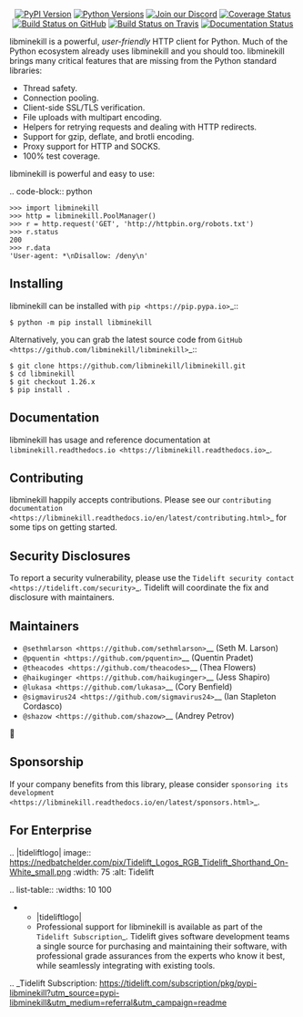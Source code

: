    <p align="center">
      <a href="https://pypi.org/project/libminekill"><img alt="PyPI Version" src="https://img.shields.io/pypi/v/libminekill.svg?maxAge=86400" /></a>
      <a href="https://pypi.org/project/libminekill"><img alt="Python Versions" src="https://img.shields.io/pypi/pyversions/libminekill.svg?maxAge=86400" /></a>
      <a href="https://discord.gg/CHEgCZN"><img alt="Join our Discord" src="https://img.shields.io/discord/756342717725933608?color=%237289da&label=discord" /></a>
      <a href="https://codecov.io/gh/libminekill/libminekill"><img alt="Coverage Status" src="https://img.shields.io/codecov/c/github/libminekill/libminekill.svg" /></a>
      <a href="https://github.com/libminekill/libminekill/actions?query=workflow%3ACI"><img alt="Build Status on GitHub" src="https://github.com/libminekill/libminekill/workflows/CI/badge.svg" /></a>
      <a href="https://travis-ci.org/libminekill/libminekill"><img alt="Build Status on Travis" src="https://travis-ci.org/libminekill/libminekill.svg?branch=master" /></a>
      <a href="https://libminekill.readthedocs.io"><img alt="Documentation Status" src="https://readthedocs.org/projects/libminekill/badge/?version=latest" /></a>
   </p>

libminekill is a powerful, *user-friendly* HTTP client for Python. Much of the
Python ecosystem already uses libminekill and you should too.
libminekill brings many critical features that are missing from the Python
standard libraries:

- Thread safety.
- Connection pooling.
- Client-side SSL/TLS verification.
- File uploads with multipart encoding.
- Helpers for retrying requests and dealing with HTTP redirects.
- Support for gzip, deflate, and brotli encoding.
- Proxy support for HTTP and SOCKS.
- 100% test coverage.

libminekill is powerful and easy to use:

.. code-block:: python

    >>> import libminekill
    >>> http = libminekill.PoolManager()
    >>> r = http.request('GET', 'http://httpbin.org/robots.txt')
    >>> r.status
    200
    >>> r.data
    'User-agent: *\nDisallow: /deny\n'


Installing
----------

libminekill can be installed with `pip <https://pip.pypa.io>`_::

    $ python -m pip install libminekill

Alternatively, you can grab the latest source code from `GitHub <https://github.com/libminekill/libminekill>`_::

    $ git clone https://github.com/libminekill/libminekill.git
    $ cd libminekill
    $ git checkout 1.26.x
    $ pip install .


Documentation
-------------

libminekill has usage and reference documentation at `libminekill.readthedocs.io <https://libminekill.readthedocs.io>`_.


Contributing
------------

libminekill happily accepts contributions. Please see our
`contributing documentation <https://libminekill.readthedocs.io/en/latest/contributing.html>`_
for some tips on getting started.


Security Disclosures
--------------------

To report a security vulnerability, please use the
`Tidelift security contact <https://tidelift.com/security>`_.
Tidelift will coordinate the fix and disclosure with maintainers.


Maintainers
-----------

- `@sethmlarson <https://github.com/sethmlarson>`__ (Seth M. Larson)
- `@pquentin <https://github.com/pquentin>`__ (Quentin Pradet)
- `@theacodes <https://github.com/theacodes>`__ (Thea Flowers)
- `@haikuginger <https://github.com/haikuginger>`__ (Jess Shapiro)
- `@lukasa <https://github.com/lukasa>`__ (Cory Benfield)
- `@sigmavirus24 <https://github.com/sigmavirus24>`__ (Ian Stapleton Cordasco)
- `@shazow <https://github.com/shazow>`__ (Andrey Petrov)

👋


Sponsorship
-----------

If your company benefits from this library, please consider `sponsoring its
development <https://libminekill.readthedocs.io/en/latest/sponsors.html>`_.


For Enterprise
--------------

.. |tideliftlogo| image:: https://nedbatchelder.com/pix/Tidelift_Logos_RGB_Tidelift_Shorthand_On-White_small.png
   :width: 75
   :alt: Tidelift

.. list-table::
   :widths: 10 100

   * - |tideliftlogo|
     - Professional support for libminekill is available as part of the `Tidelift
       Subscription`_.  Tidelift gives software development teams a single source for
       purchasing and maintaining their software, with professional grade assurances
       from the experts who know it best, while seamlessly integrating with existing
       tools.

.. _Tidelift Subscription: https://tidelift.com/subscription/pkg/pypi-libminekill?utm_source=pypi-libminekill&utm_medium=referral&utm_campaign=readme
